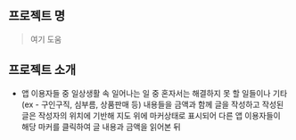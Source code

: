 ## 프로젝트 명
> 여기 도움
## 프로젝트 소개
* 앱 이용자들 중 일상생활 속 일어나는 일 중 혼자서는 해결하지 못 할 일들이나 기타(ex - 구인구직, 심부름, 상품판매 등) 내용들을 금액과 함께 글을 작성하고 작성된 글은 작성자의 위치에 기반해 지도 위에 마커상태로 표시되어 다른 앱 이용자들이 해당 마커를 클릭하여 글 내용과 금액을 읽어본 뒤   
